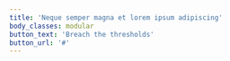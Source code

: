 ```yaml
---
title: 'Neque semper magna et lorem ipsum adipiscing'
body_classes: modular
button_text: 'Breach the thresholds'
button_url: '#'
---
```


